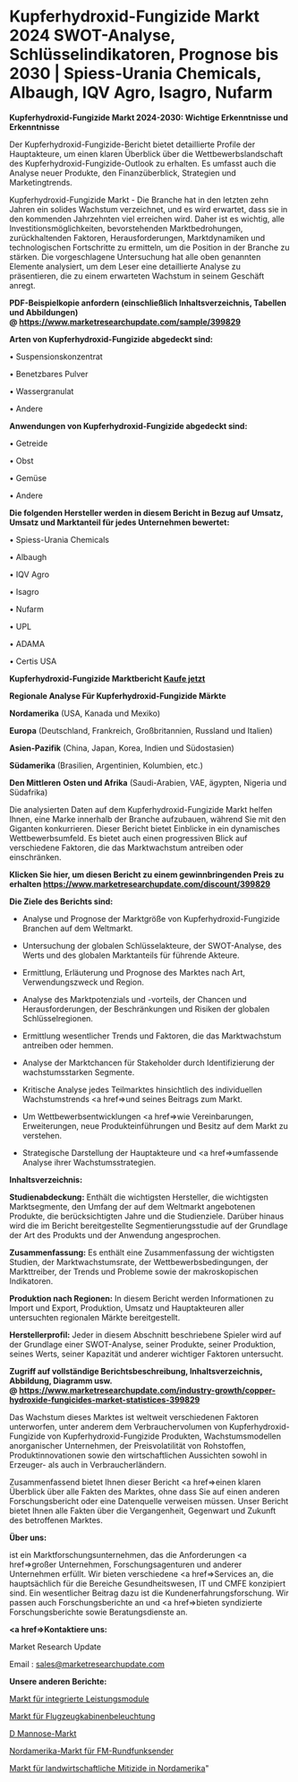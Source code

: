 # Kupferhydroxid-Fungizide Markt 2024 SWOT-Analyse, Schlüsselindikatoren, Prognose bis 2030 | Spiess-Urania Chemicals, Albaugh, IQV Agro, Isagro, Nufarm

<strong>Kupferhydroxid-Fungizide Markt 2024-2030: Wichtige Erkenntnisse und Erkenntnisse</strong>

Der Kupferhydroxid-Fungizide-Bericht bietet detaillierte Profile der Hauptakteure, um einen klaren Überblick über die Wettbewerbslandschaft des Kupferhydroxid-Fungizide-Outlook zu erhalten. Es umfasst auch die Analyse neuer Produkte, den Finanzüberblick, Strategien und Marketingtrends.

Kupferhydroxid-Fungizide Markt - Die Branche hat in den letzten zehn Jahren ein solides Wachstum verzeichnet, und es wird erwartet, dass sie in den kommenden Jahrzehnten viel erreichen wird. Daher ist es wichtig, alle Investitionsmöglichkeiten, bevorstehenden Marktbedrohungen, zurückhaltenden Faktoren, Herausforderungen, Marktdynamiken und technologischen Fortschritte zu ermitteln, um die Position in der Branche zu stärken. Die vorgeschlagene Untersuchung hat alle oben genannten Elemente analysiert, um dem Leser eine detaillierte Analyse zu präsentieren, die zu einem erwarteten Wachstum in seinem Geschäft anregt.

<strong><b>PDF-Beispielkopie anfordern (einschließlich Inhaltsverzeichnis, Tabellen und Abbildungen) @ </b></strong><strong><a href=https://www.marketresearchupdate.com/sample/399829><strong>https://www.marketresearchupdate.com/sample/399829</u></a></strong></strong>

<strong>Arten von Kupferhydroxid-Fungizide abgedeckt sind:</strong>

• Suspensionskonzentrat

• Benetzbares Pulver

• Wassergranulat

• Andere

<strong>Anwendungen von Kupferhydroxid-Fungizide abgedeckt sind:</strong>

• Getreide

• Obst

• Gemüse

• Andere

<strong>Die folgenden Hersteller werden in diesem Bericht in Bezug auf Umsatz, Umsatz und Marktanteil für jedes Unternehmen bewertet:</strong>

• Spiess-Urania Chemicals

• Albaugh

• IQV Agro

• Isagro

• Nufarm

• UPL

• ADAMA

• Certis USA

<strong>Kupferhydroxid-Fungizide Marktbericht <a href=https://www.marketresearchupdate.com/buynow/399829>Kaufe jetzt</a></strong>

<strong>Regionale Analyse Für Kupferhydroxid-Fungizide Märkte</strong>

<strong>Nordamerika</strong> (USA, Kanada und Mexiko)

<strong>Europa</strong> (Deutschland, Frankreich, Großbritannien, Russland und Italien)

<strong>Asien-Pazifik</strong> (China, Japan, Korea, Indien und Südostasien)

<strong>Südamerika</strong> (Brasilien, Argentinien, Kolumbien, etc.)

<strong>Den Mittleren</strong> <strong>Osten und Afrika</strong> (Saudi-Arabien, VAE, ägypten, Nigeria und Südafrika)

Die analysierten Daten auf dem Kupferhydroxid-Fungizide Markt helfen Ihnen, eine Marke innerhalb der Branche aufzubauen, während Sie mit den Giganten konkurrieren. Dieser Bericht bietet Einblicke in ein dynamisches Wettbewerbsumfeld. Es bietet auch einen progressiven Blick auf verschiedene Faktoren, die das Marktwachstum antreiben oder einschränken.

<strong>Klicken Sie hier, um diesen Bericht zu einem gewinnbringenden Preis zu erhalten
</strong><strong><a href=https://www.marketresearchupdate.com/discount/399829>https://www.marketresearchupdate.com/discount/399829</b></u></strong></a>

<strong>Die Ziele des Berichts sind:</strong>

- Analyse und Prognose der Marktgröße von Kupferhydroxid-Fungizide Branchen auf dem Weltmarkt.

- Untersuchung der globalen Schlüsselakteure, der SWOT-Analyse, des Werts und des globalen Marktanteils für führende Akteure.

- Ermittlung, Erläuterung und Prognose des Marktes nach Art, Verwendungszweck und Region.

- Analyse des Marktpotenzials und -vorteils, der Chancen und Herausforderungen, der Beschränkungen und Risiken der globalen Schlüsselregionen.

- Ermittlung wesentlicher Trends und Faktoren, die das Marktwachstum antreiben oder hemmen.

- Analyse der Marktchancen für Stakeholder durch Identifizierung der wachstumsstarken Segmente.

- Kritische Analyse jedes Teilmarktes hinsichtlich des individuellen Wachstumstrends <a href=>und</a> seines Beitrags zum Markt.

- Um Wettbewerbsentwicklungen <a href=>wie</a> Vereinbarungen, Erweiterungen, neue Produkteinführungen und Besitz auf dem Markt zu verstehen.

- Strategische Darstellung der Hauptakteure und <a href=>umfas</a>sende Analyse ihrer Wachstumsstrategien.

<strong>Inhaltsverzeichnis:</strong>

<strong>Studienabdeckung:</strong> Enthält die wichtigsten Hersteller, die wichtigsten Marktsegmente, den Umfang der auf dem Weltmarkt angebotenen Produkte, die berücksichtigten Jahre und die Studienziele. Darüber hinaus wird die im Bericht bereitgestellte Segmentierungsstudie auf der Grundlage der Art des Produkts und der Anwendung angesprochen.

<strong>Zusammenfassung:</strong> Es enthält eine Zusammenfassung der wichtigsten Studien, der Marktwachstumsrate, der Wettbewerbsbedingungen, der Markttreiber, der Trends und Probleme sowie der makroskopischen Indikatoren.

<strong>Produktion nach Regionen:</strong> In diesem Bericht werden Informationen zu Import und Export, Produktion, Umsatz und Hauptakteuren aller untersuchten regionalen Märkte bereitgestellt.

<strong>Herstellerprofil:</strong> Jeder in diesem Abschnitt beschriebene Spieler wird auf der Grundlage einer SWOT-Analyse, seiner Produkte, seiner Produktion, seines Werts, seiner Kapazität und anderer wichtiger Faktoren untersucht.

<strong><b>Zugriff auf vollständige Berichtsbeschreibung, Inhaltsverzeichnis, Abbildung, Diagramm usw. @ </b></strong><strong><a href=https://www.marketresearchupdate.com/industry-growth/copper-hydroxide-fungicides-market-statistices-399829>https://www.marketresearchupdate.com/industry-growth/copper-hydroxide-fungicides-market-statistices-399829</a></strong>

Das Wachstum dieses Marktes ist weltweit verschiedenen Faktoren unterworfen, unter anderem dem Verbrauchervolumen von Kupferhydroxid-Fungizide von Kupferhydroxid-Fungizide Produkten, Wachstumsmodellen anorganischer Unternehmen, der Preisvolatilität von Rohstoffen, Produktinnovationen sowie den wirtschaftlichen Aussichten sowohl in Erzeuger- als auch in Verbraucherländern.

Zusammenfassend bietet Ihnen dieser Bericht <a href=>einen</a> klaren Überblick über alle Fakten des Marktes, ohne dass Sie auf einen anderen Forschungsbericht oder eine Datenquelle verweisen müssen. Unser Bericht bietet Ihnen alle Fakten über die Vergangenheit, Gegenwart und Zukunft des betroffenen Marktes.

<strong>Über uns:</strong>

 ist ein Marktforschungsunternehmen, das die Anforderungen <a href=>großer</a> Unternehmen, Forschungsagenturen und anderer Unternehmen erfüllt. Wir bieten verschiedene <a href=>Services</a> an, die hauptsächlich für die Bereiche Gesundheitswesen, IT und CMFE konzipiert sind. Ein wesentlicher Beitrag dazu ist die Kundenerfahrungsforschung. Wir passen auch Forschungsberichte an und <a href=>bieten</a> syndizierte Forschungsberichte sowie Beratungsdienste an.

<strong><a href=>Kontaktiere uns:</a></strong>

Market Research Update

Email : sales@marketresearchupdate.com

<strong>Unsere anderen Berichte:</strong>

<a href=https://www.linkedin.com/pulse/power-integrated-modules-market-has-huge-growth>Markt für integrierte Leistungsmodule</a>

<a href=https://www.linkedin.com/pulse/aircraft-cabin-lighting-market-industry-analysis>Markt für Flugzeugkabinenbeleuchtung</a>

<a href=https://www.linkedin.com/pulse/d-mannose-market-2023-analysis-growth-drivers-vendors>D Mannose-Markt</a>

<a href=https://www.linkedin.com/pulse/north-america-fm-broadcast-transmitter-market>Nordamerika-Markt für FM-Rundfunksender</a>

<a href=https://www.linkedin.com/pulse/north-america-agricultural-miticide-market-trends>Markt für landwirtschaftliche Mitizide in Nordamerika</a>"
